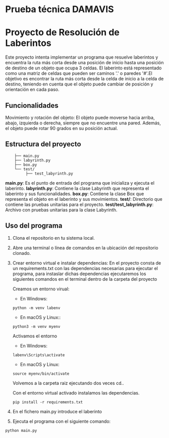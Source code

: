 # Prueba técnica DAMAVIS
# Proyecto de Resolución de Laberintos

Este proyecto intenta implementar un programa que resuelve laberintos y encuentra la ruta más corta desde una posición de inicio hasta una posición de destino de un objeto que ocupa 3 celdas. El laberinto está representado como una matriz de celdas que pueden ser caminos '.' o paredes '#'.El objetivo es encontrar la ruta más corta desde la celda de inicio a la celda de destino, teniendo en cuenta que el objeto puede cambiar de posición y orientación en cada paso.

## Funcionalidades

Movimiento y rotación del objeto: El objeto puede moverse hacia arriba, abajo, izquierda o derecha, siempre que no encuentre una pared. Además, el objeto puede rotar 90 grados en su posición actual.

## Estructura del proyecto

```laberinto/
    ├── main.py
    ├── labyrinth.py
    ├── box.py
    └── test/
         ├── test_labyrinth.py
```

**main.py**: Es el punto de entrada del programa que inicializa y ejecuta el laberinto.
**labyrinth.py**: Contiene la clase Labyrinth que representa el laberinto y sus funcionalidades.
**box.py**: Contiene la clase Box que representa el objeto en el laberinto y sus movimientos.
**test/**: Directorio que contiene las pruebas unitarias para el proyecto.
**test/test_labyrinth.py**: Archivo con pruebas unitarias para la clase Labyrinth.

## Uso del programa

1. Clona el repositorio en tu sistema local.
2. Abre una terminal o línea de comandos en la ubicación del repositorio clonado.
3. Crear entorno virtual e instalar dependencias: 
    En el proyecto consta  de un requirements.txt con las dependencias necesarias para ejecutar el programa, para instaslar dichas dependencias ejecutaremos los siguientes comandos en el terminal dentro de la carpeta del proyecto

    Creamos un entorno virual:
    * En Windows:

    ```python -m venv labenv```

    * En macOS y Linux::

    ```python3 -m venv myenv```

    Activamos el entorno 
    * En Windows:

    ```labenv\Scripts\activate```

    * En macOS y Linux:

    ```source myenv/bin/activate```

    Volvemos a la carpeta raiz ejecutando dos veces cd..

    Con el entorno virtual activado instalamos las dependencias.

    ```pip install -r requirements.txt```
       

4. En el fichero main.py introduce el laberinto
5. Ejecuta el programa con el siguiente comando:

```python main.py```



